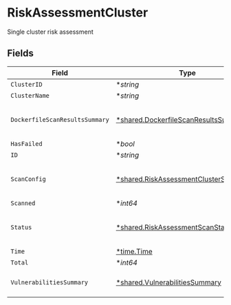 # RiskAssessmentCluster

Single cluster risk assessment


## Fields

| Field                                                                                             | Type                                                                                              | Required                                                                                          | Description                                                                                       |
| ------------------------------------------------------------------------------------------------- | ------------------------------------------------------------------------------------------------- | ------------------------------------------------------------------------------------------------- | ------------------------------------------------------------------------------------------------- |
| `ClusterID`                                                                                       | **string*                                                                                         | :heavy_minus_sign:                                                                                | N/A                                                                                               |
| `ClusterName`                                                                                     | **string*                                                                                         | :heavy_minus_sign:                                                                                | N/A                                                                                               |
| `DockerfileScanResultsSummary`                                                                    | [*shared.DockerfileScanResultsSummary](../../models/shared/dockerfilescanresultssummary.md)       | :heavy_minus_sign:                                                                                | dockerfile scan results summary by severity                                                       |
| `HasFailed`                                                                                       | **bool*                                                                                           | :heavy_minus_sign:                                                                                | N/A                                                                                               |
| `ID`                                                                                              | **string*                                                                                         | :heavy_minus_sign:                                                                                | N/A                                                                                               |
| `ScanConfig`                                                                                      | [*shared.RiskAssessmentClusterScanConfig](../../models/shared/riskassessmentclusterscanconfig.md) | :heavy_minus_sign:                                                                                | Single cluster risk assessment scan config                                                        |
| `Scanned`                                                                                         | **int64*                                                                                          | :heavy_minus_sign:                                                                                | N/A                                                                                               |
| `Status`                                                                                          | [*shared.RiskAssessmentScanStatus](../../models/shared/riskassessmentscanstatus.md)               | :heavy_minus_sign:                                                                                | Status of a risk assessment scan                                                                  |
| `Time`                                                                                            | [*time.Time](https://pkg.go.dev/time#Time)                                                        | :heavy_minus_sign:                                                                                | N/A                                                                                               |
| `Total`                                                                                           | **int64*                                                                                          | :heavy_minus_sign:                                                                                | N/A                                                                                               |
| `VulnerabilitiesSummary`                                                                          | [*shared.VulnerabilitiesSummary](../../models/shared/vulnerabilitiessummary.md)                   | :heavy_minus_sign:                                                                                | Vulnerabilities summary by severity                                                               |